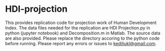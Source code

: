 # HDI-projection
This provides replication code for projection work of Human Development Index. The data files needed for the replication are HDI Projection.py in python (jupyter notebook) and Decomposition.m in Matlab. The source data are also provided. Please replace the directory accoring to the python code before running. Please report any errors or issues to kediliukl@gmail.com. 
